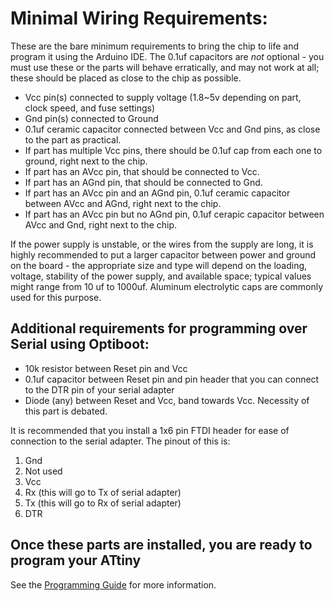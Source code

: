 # Minimal Wiring Requirements:

These are the bare minimum requirements to bring the chip to life and program it using the Arduino IDE. The 0.1uf capacitors are *not* optional - you must use these or the parts will behave erratically, and may not work at all; these should be placed as close to the chip as possible.

* Vcc pin(s) connected to supply voltage (1.8~5v depending on part, clock speed, and fuse settings)
* Gnd pin(s) connected to Ground
* 0.1uf ceramic capacitor connected between Vcc and Gnd pins, as close to the part as practical.
* If part has multiple Vcc pins, there should be 0.1uf cap from each one to ground, right next to the chip.
* If part has an AVcc pin, that should be connected to Vcc.
* If part has an AGnd pin, that should be connected to Gnd.
* If part has an AVcc pin and an AGnd pin, 0.1uf ceramic capacitor between AVcc and AGnd, right next to the chip.
* If part has an AVcc pin but no AGnd pin, 0.1uf cerapic capacitor between AVcc and Gnd, right next to the chip.

If the power supply is unstable, or the wires from the supply are long, it is highly recommended to put a larger capacitor between power and ground on the board - the appropriate size and type will depend on the loading, voltage, stability of the power supply, and available space; typical values might range from 10 uf to 1000uf. Aluminum electrolytic caps are commonly used for this purpose.

## Additional requirements for programming over Serial using Optiboot:

* 10k resistor between Reset pin and Vcc
* 0.1uf capacitor between Reset pin and pin header that you can connect to the DTR pin of your serial adapter
* Diode (any) between Reset and Vcc, band towards Vcc. Necessity of this part is debated.

It is recommended that you install a 1x6 pin FTDI header for ease of connection to the serial adapter. The pinout of this is:

1. Gnd
2. Not used
3. Vcc
4. Rx (this will go to Tx of serial adapter)
5. Tx (this will go to Rx of serial adapter)
6. DTR

## Once these parts are installed, you are ready to program your ATtiny

See the [Programming Guide](Programming.md) for more information.
